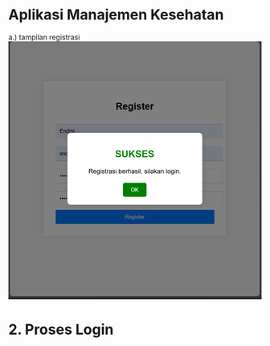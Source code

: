 # Aplikasi Manajemen Kesehatan

a.) tampilan registrasi
![Tampilan pop up Registrasi](https://raw.githubusercontent.com/endiniii/LabMobile5_EndiniNurlaily_ShiftC/main/register_berhasil.png)
# 2. Proses Login
